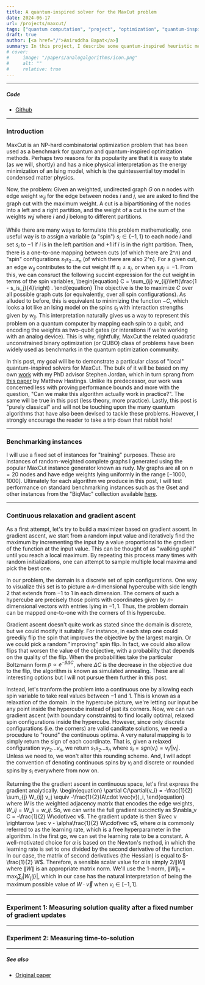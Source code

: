 ```yaml
---
title: A quantum-inspired solver for the MaxCut problem
date: 2024-06-17
url: /projects/maxcut/
tags: ["quantum computation", "project", "optimization", "quantum-inspired optimization"]
draft: true
author: [<a href="/">Aniruddha Bapat</a>]
summary: In this project, I describe some quantum-inspired heuristic methods for finding approximate solutions to the MaxCut problem.  
# cover:
#     image: "/papers/analogalgorithms/icon.png"
#     alt: ""
#     relative: true
---
```



---

##### Code

- [Github]()

---

### Introduction

MaxCut is an NP-hard combinatorial optimization problem that has been used as a benchmark for quantum and quantum-inspired optimization methods. Perhaps two reasons for its popularity are that it is easy to state (as we will, shortly) and has a nice physical interpretation as the energy minimization of an Ising model, which is the quintessential toy model in condensed matter physics. 

Now, the problem: Given an weighted, undirected graph $G$ on $n$ nodes with edge weight $w_{ij}$ for the edge between nodes $i$ and $j$, we are asked to find the graph cut with the maximum weight. A cut is a bipartitioning of the nodes into a left and a right partition, and the weight of a cut is the sum of the weights $w_ij$ where $i$ and $j$ belong to different partitions. 

While there are many ways to formulate this problem mathematically, one useful way is to assign a variable (a "spin") $s_i\in\{-1,1 \}$ to each node $i$ and set $s_i$ to $-1$ if $i$ is in the left partition and $+1$ if $i$ is in the right partition. Then, there is a one-to-one mapping between cuts (of which there are 2^$n$) and "spin" configurations $s_1s_2\ldots s_n$ (of which there are also 2^n). For a given cut, an edge $w_{ij}$ contributes to the cut weight iff $s_i \neq s_j$, or when $s_is_j = -1$. From this, we can consruct the following succint expression for the cut weight in terms of the spin variables,
\begin{equation}
C = \sum_{ij} w_{ij}\left(\frac{1 - s_is_j}{4}\right) .
\end{equation}
The objective is the to maximize $C$ over all possible graph cuts (or equivalently, over all spin configurations). As alluded to before, this is equivalent to minimizing the function $-C$, which looks a lot like an Ising model on the spins $s_i$ with interaction strengths given by $w_{ij}$. This interpretation naturally gives us a way to represent this problem on a quantum computer by mapping each spin to a qubit, and encoding the weights as two-qubit gates (or interations if we're working with an analog device). This is why, rightfully, MaxCut the related quadratic unconstrained binary optimization (or QUBO) class of problems have been widely used as benchmarks in the quantum optimization community. 

In this post, my goal will be to demonstrate a particular class of "local" quantum-inspired solvers for MaxCut. The bulk of it will be based on my own [work](/papers/localtensor) with my PhD advisor Stephen Jordan, which in turn sprang from [this paper](https://arxiv.org/abs/1905.07047) by Matthew Hastings. Unlike its predecessor, our work was concerned less with proving performance bounds and more with the question, "Can we make this algorithm actually work in practice?". The same will be true in this post (less theory, more practice). Lastly, this post is "purely classical" and will not be touching upon the many quantum algorithms that have also been devised to tackle these problems. However, I strongly encourage the reader to take a trip down that rabbit hole!

---
### Benchmarking instances

I will use a fixed set of instances for "training" purposes. These are instances of random-weighted complete graphs I generated using the popular MaxCut instance generator known as rudy. My graphs are all on $n=20$ nodes and have edge weights lying uniformly in the range $[-1000,1000]$. Ultimately for each algorithm we produce in this post, I will test performance on standard benchmarking instances such as the Gset and other instances from the "BiqMac" collection available [here](https://biqmac.aau.at).

---
### Continuous relaxation and gradient ascent

As a first attempt, let's try to build a maximizer based on gradient ascent. In gradient ascent, we start from a random input value and iteratively find the maximum by incrementing the input by a value proportional to the gradient of the function at the input value. This can be thought of as "walking uphill" until you reach a local maximum. By repeating this process many times with random initializations, one can attempt to sample multiple local maxima and pick the best one. 

In our problem, the domain is a discrete set of spin configurations. One way to visualize this set is to picture a $n$-dimensional hypercube with side length 2 that extends from $-1$ to $1$ in each dimension. The corners of such a hypercube are precisely those points with coordinates given by $n$-dimensional vectors with entries lying in ${-1,1}$. Thus, the problem domain can be mapped one-to-one with the corners of this hypercube. 

Gradient ascent doesn't quite work as stated since the domain is discrete, but we could modify it suitably. For instance, in each step one could greedily flip the spin that improves the objective by the largest margin. Or we could pick a random "improving" spin flip. In fact, we could also allow flips that worsen the value of the objective, with a probability that depends on the quality of the flip. When the probabilities take the particular Boltzmann form $p \propto e^{-\beta \Delta C}$, where $\Delta C$ is the decrease in the objective due to the flip, the algorithm is known as simulated annealing. These are all interesting options but I will not pursue them further in this post.

Instead, let's tranform the problem into a continuous one by allowing each spin variable to take real values between $-1$ and $1$. This is known as a relaxation of the domain. In the hypercube picture, we're letting our input be any point inside the hypercube instead of just its corners. Now, we can run gradient ascent (with boundary constraints) to find locally optimal, relaxed spin configurations inside the hypercube. However, since only discrete configurations (i.e. the corners) are valid canditate solutions, we need a procedure to "round" the continuous optima. A very natural mapping is to simply return the sign of each coordinate. That is, given a relaxed configuration $v_1v_2\ldots v_n$, we return $s_1s_2\ldots s_n$ where $s_i = sgn(v_i) = v_i / |v_i|$. Unless we need to, we won't alter this rounding scheme. And, I will adopt the convention of denoting continuous spins by $v_i$ and discrete or rounded spins by $s_i$ everywhere from now on.

Returning the the gradient ascent in continuous space, let's first express the gradient analytically. 
\begin{equation}
\partial C/\partial{v_i} = -\frac{1}{2} \sum_{j} W_{ij} v_j \equiv -\frac{1}{2}(A\cdot \vec{v})_i,
\end{equation}
where $W$ is the weighted adjacency matrix that encodes the edge weights, $W\_{ij}=W\_{ji}=w\_{ij}$. So, we can write the full gradient succinctly as $\nabla_v C = -\frac{1}{2} W\cdot\vec v$. The gradient update is then $\vec v \rightarrow \vec v - \alpha\frac{1}{2} W\cdot\vec v$, where $\alpha$ is commonly referred to as the learning rate, which is a free hyperparameter in the algorithm. In the first go, we can set the learning rate to be a constant. A well-motivated choice for $\alpha$ is based on the Newton's method, in which the learning rate is set to one divided by the second derivative of the function. In our case, the matrix of second derivatives (the Hessian) is equal to $-\frac{1}{2} W$. Therefore, a sensible scalar value for $\alpha$ is simply $2/\lVert W\rVert$ where $\lVert W\rVert$ is an appropriate matrix norm. We'll use the $1$-norm, $\lVert W \rVert_1 = \max_j \sum_i |W_\{ij\}|$, which in our case has the natural interpretation of being the maximum possible value of $W\cdot\vec v$ when $v_i \in [-1,1]$.

---
### Experiment 1: Measuring solution quality after a fixed number of gradient updates


---
### Experiment 2: Measuring time-to-solution


---

##### See also

+ [Original paper](/papers/localtensor)
